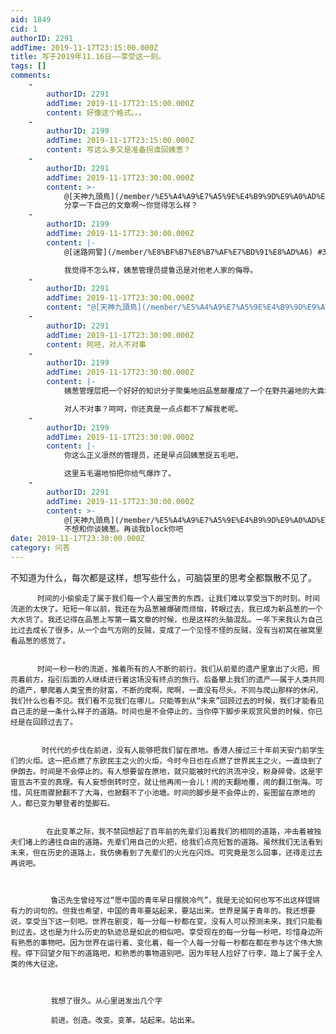 ```yaml
---
aid: 1849
cid: 1
authorID: 2291
addTime: 2019-11-17T23:15:00.000Z
title: 写于2019年11.16日——享受这一刻。
tags: []
comments:
    -
        authorID: 2291
        addTime: 2019-11-17T23:15:00.000Z
        content: 好像这个格式。。。
    -
        authorID: 2199
        addTime: 2019-11-17T23:15:00.000Z
        content: 写这么多又是准备拐谁回姨葱？
    -
        authorID: 2291
        addTime: 2019-11-17T23:30:00.000Z
        content: >-
            @[天神九頭鳥](/member/%E5%A4%A9%E7%A5%9E%E4%B9%9D%E9%A0%AD%E9%B3%A5) #2
            分享一下自己的文章啊～你觉得怎么样？
    -
        authorID: 2199
        addTime: 2019-11-17T23:30:00.000Z
        content: |-
            @[迷路网警](/member/%E8%BF%B7%E8%B7%AF%E7%BD%91%E8%AD%A6) #3

            我觉得不怎么样，姨葱管理员提鲁迅是对他老人家的侮辱。
    -
        authorID: 2291
        addTime: 2019-11-17T23:30:00.000Z
        content: "@[天神九頭鳥](/member/%E5%A4%A9%E7%A5%9E%E4%B9%9D%E9%A0%AD%E9%B3%A5) #4 你这就是对事不对人了；不要再谈品葱了，免得我这篇小文被转水了\U0001F602"
    -
        authorID: 2291
        addTime: 2019-11-17T23:30:00.000Z
        content: 阿呸，对人不对事
    -
        authorID: 2199
        addTime: 2019-11-17T23:30:00.000Z
        content: |-
            姨葱管理层把一个好好的知识分子聚集地旧品葱颠覆成了一个在野共遍地的大粪坑也真算是尽了人事。

            对人不对事？呵呵，你还真是一点点都不了解我老呢。
    -
        authorID: 2199
        addTime: 2019-11-17T23:30:00.000Z
        content: |-
            你这么正义凛然的管理员，还是早点回姨葱捉五毛吧，

            这里五毛遍地怕把你给气爆炸了。
    -
        authorID: 2291
        addTime: 2019-11-17T23:30:00.000Z
        content: >-
            @[天神九頭鳥](/member/%E5%A4%A9%E7%A5%9E%E4%B9%9D%E9%A0%AD%E9%B3%A5) #7
            不想和你谈姨葱。再谈我block你吧
date: 2019-11-17T23:30:00.000Z
category: 问答
---
```


不知道为什么，每次都是这样，想写些什么，可脑袋里的思考全都飘散不见了。

          时间的小偷偷走了属于我们每一个人最宝贵的东西，让我们难以享受当下的时刻。时间流逝的太快了。短短一年以前，我还在为品葱被爆破而烦恼，转眼过去，我已成为新品葱的一个大水货了。我还记得在品葱上写第一篇文章的时候，也是这样的头脑混乱。一年下来我认为自己比过去成长了很多，从一个血气方刚的反贼，变成了一个见怪不怪的反贼，没有当初窝在被窝里看品葱的感觉了。
    
    
          时间一秒一秒的流逝，推着所有的人不断的前行。我们从前辈的遗产里拿出了火把，照亮着前方，指引后面的人继续进行着这场没有终点的旅行。后备攀上我们的遗产——属于人类共同的遗产，攀爬着人类宝贵的财富，不断的爬啊，爬啊，一直没有尽头。不同与爬山那样的休闲，我们什么也看不见。我们看不见我们在哪儿。只能等到从“未来”回顾过去的时候，我们才能看见自己走的是一条什么样子的道路。时间也是不会停止的，当你停下脚步来观赏风景的时候，你已经是在回顾过去了。
    
    
           时代代的步伐在前进，没有人能够把我们留在原地。香港人接过三十年前天安门前学生们的火炬。这一把点燃了东欧民主之火的火炬，今时今日也在点燃了世界民主之火，一直烧到了伊朗去。时间是不会停止的。有人想要留在原地，就只能被时代的洪流冲没，粉身碎骨。这是宇宙亘古不变的真理。有人妄想倒转时空，就让他再闹一会儿！闹的天翻地覆，闹的翻江倒海。可惜，风狂雨骤掀翻不了大海，也掀翻不了小池塘。时间的脚步是不会停止的，妄图留在原地的人，都已变为攀登者的垫脚石。
    
    
            在此变革之际，我不禁回想起了百年前的先辈们沿着我们的相同的道路，冲击着被独夫们堵上的通往自由的道路。先辈们用自己的火把，给我们点亮短暂的道路。虽然我们无法看到未来，但在历史的道路上，我仿佛看到了先辈们的火光在闪烁。可究竟是怎么回事，还得走过去再说吧。
    
    
    
             鲁迅先生曾经写过“愿中国的青年早日摆脱冷气”，我是无论如何也写不出这样铿锵有力的词句的。但我也希望，中国的青年要站起来，要站出来。世界是属于青年的。我还想要说，享受当下这一刻吧。世界在剧变，每一分每一秒都在变。没有人可以预测未来，我们只能看到过去。这也是为什么历史的轨迹总是如此的相似吧。享受现在的每一分每一秒吧，珍惜身边所有熟悉的事物吧。因为世界在运行着、变化着，每一个人每一分每一秒都在都在参与这个伟大旅程。停下回望夕阳下的道路吧，和熟悉的事物道别吧。因为年轻人捡好了行李，踏上了属于全人类的伟大征途。
    
    
    
             我想了很久。从心里迸发出几个字
    
             前进。创造。改变。变革。站起来。站出来。
